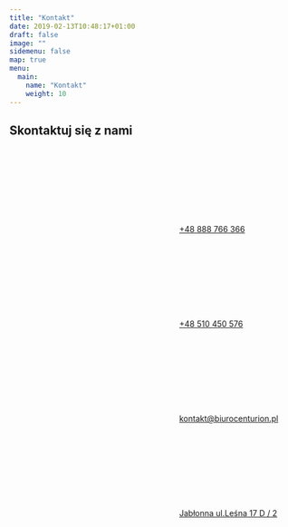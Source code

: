 ```yaml
---
title: "Kontakt"
date: 2019-02-13T10:48:17+01:00
draft: false
image: ""
sidemenu: false
map: true
menu:
  main:
    name: "Kontakt"
    weight: 10
---
```

## Skontaktuj się z nami
<!-- {{< map >}} -->


<p class="contact-data highlight"><a href="tel:+48888766366" class="phone"><svg class="icon"><use xlink:href="#mobile" /></svg>+48 888 766 366</a></p>
<p class="contact-data  highlight"><a href="tel:+48510450576" class="phone"><svg class="icon"><use xlink:href="#mobile" /></svg>+48 510 450 576</a></p>
<p class="contact-data highlight"><a href="mailto:kontakt@biurocenturion.pl" class="mail"><svg class="icon"><use xlink:href="#mail" /></svg>kontakt@biurocenturion.pl</a></p>
      <p class="contact-data"><a href="/" class="phone"><svg class="icon"><use xlink:href="#marker" /></svg>Jabłonna ul.Leśna 17 D / 2</a></p>




